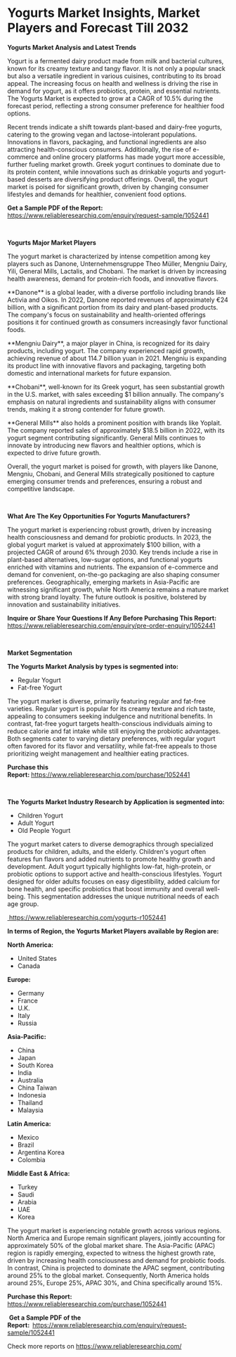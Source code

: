 <p><h1>Yogurts Market Insights, Market Players and Forecast Till 2032</h1></p><p><strong>Yogurts Market Analysis and Latest Trends</strong></p>
<p><p>Yogurt is a fermented dairy product made from milk and bacterial cultures, known for its creamy texture and tangy flavor. It is not only a popular snack but also a versatile ingredient in various cuisines, contributing to its broad appeal. The increasing focus on health and wellness is driving the rise in demand for yogurt, as it offers probiotics, protein, and essential nutrients. The Yogurts Market is expected to grow at a CAGR of 10.5% during the forecast period, reflecting a strong consumer preference for healthier food options.</p><p>Recent trends indicate a shift towards plant-based and dairy-free yogurts, catering to the growing vegan and lactose-intolerant populations. Innovations in flavors, packaging, and functional ingredients are also attracting health-conscious consumers. Additionally, the rise of e-commerce and online grocery platforms has made yogurt more accessible, further fueling market growth. Greek yogurt continues to dominate due to its protein content, while innovations such as drinkable yogurts and yogurt-based desserts are diversifying product offerings. Overall, the yogurt market is poised for significant growth, driven by changing consumer lifestyles and demands for healthier, convenient food options.</p></p>
<p><strong>Get a Sample PDF of the Report:&nbsp;</strong> <a href="https://www.reliableresearchiq.com/enquiry/request-sample/1052441?utm_campaign=3323&utm_medium=2&utm_source=Github&utm_content=ia&utm_term=24032025&utm_id=yogurts">https://www.reliableresearchiq.com/enquiry/request-sample/1052441</a></p>
<p>&nbsp;</p>
<p><strong>Yogurts Major Market Players</strong></p>
<p><p>The yogurt market is characterized by intense competition among key players such as Danone, Unternehmensgruppe Theo Müller, Mengniu Dairy, Yili, General Mills, Lactalis, and Chobani. The market is driven by increasing health awareness, demand for protein-rich foods, and innovative flavors.</p><p>**Danone** is a global leader, with a diverse portfolio including brands like Activia and Oikos. In 2022, Danone reported revenues of approximately €24 billion, with a significant portion from its dairy and plant-based products. The company's focus on sustainability and health-oriented offerings positions it for continued growth as consumers increasingly favor functional foods.</p><p>**Mengniu Dairy**, a major player in China, is recognized for its dairy products, including yogurt. The company experienced rapid growth, achieving revenue of about 114.7 billion yuan in 2021. Mengniu is expanding its product line with innovative flavors and packaging, targeting both domestic and international markets for future expansion.</p><p>**Chobani**, well-known for its Greek yogurt, has seen substantial growth in the U.S. market, with sales exceeding $1 billion annually. The company's emphasis on natural ingredients and sustainability aligns with consumer trends, making it a strong contender for future growth.</p><p>**General Mills** also holds a prominent position with brands like Yoplait. The company reported sales of approximately $18.5 billion in 2022, with its yogurt segment contributing significantly. General Mills continues to innovate by introducing new flavors and healthier options, which is expected to drive future growth.</p><p>Overall, the yogurt market is poised for growth, with players like Danone, Mengniu, Chobani, and General Mills strategically positioned to capture emerging consumer trends and preferences, ensuring a robust and competitive landscape.</p></p>
<p>&nbsp;</p>
<p><strong>What Are The Key Opportunities For Yogurts Manufacturers?</strong></p>
<p><p>The yogurt market is experiencing robust growth, driven by increasing health consciousness and demand for probiotic products. In 2023, the global yogurt market is valued at approximately $100 billion, with a projected CAGR of around 6% through 2030. Key trends include a rise in plant-based alternatives, low-sugar options, and functional yogurts enriched with vitamins and nutrients. The expansion of e-commerce and demand for convenient, on-the-go packaging are also shaping consumer preferences. Geographically, emerging markets in Asia-Pacific are witnessing significant growth, while North America remains a mature market with strong brand loyalty. The future outlook is positive, bolstered by innovation and sustainability initiatives.</p></p>
<p><strong>Inquire or Share Your Questions If Any Before Purchasing This Report:</strong> <a href="https://www.reliableresearchiq.com/enquiry/pre-order-enquiry/1052441?utm_campaign=3323&utm_medium=2&utm_source=Github&utm_content=ia&utm_term=24032025&utm_id=yogurts">https://www.reliableresearchiq.com/enquiry/pre-order-enquiry/1052441</a></p>
<p>&nbsp;</p>
<p><strong>Market Segmentation</strong></p>
<p><strong>The Yogurts Market Analysis by types is segmented into:</strong></p>
<p><ul><li>Regular Yogurt</li><li>Fat-free Yogurt</li></ul></p>
<p><p>The yogurt market is diverse, primarily featuring regular and fat-free varieties. Regular yogurt is popular for its creamy texture and rich taste, appealing to consumers seeking indulgence and nutritional benefits. In contrast, fat-free yogurt targets health-conscious individuals aiming to reduce calorie and fat intake while still enjoying the probiotic advantages. Both segments cater to varying dietary preferences, with regular yogurt often favored for its flavor and versatility, while fat-free appeals to those prioritizing weight management and healthier eating practices.</p></p>
<p><strong>Purchase this Report:&nbsp;</strong><a href="https://www.reliableresearchiq.com/purchase/1052441?utm_campaign=3323&utm_medium=2&utm_source=Github&utm_content=ia&utm_term=24032025&utm_id=yogurts">https://www.reliableresearchiq.com/purchase/1052441</a></p>
<p>&nbsp;</p>
<p><strong>The Yogurts Market Industry Research by Application is segmented into:</strong></p>
<p><ul><li>Children Yogurt</li><li>Adult Yogurt</li><li>Old People Yogurt</li></ul></p>
<p><p>The yogurt market caters to diverse demographics through specialized products for children, adults, and the elderly. Children's yogurt often features fun flavors and added nutrients to promote healthy growth and development. Adult yogurt typically highlights low-fat, high-protein, or probiotic options to support active and health-conscious lifestyles. Yogurt designed for older adults focuses on easy digestibility, added calcium for bone health, and specific probiotics that boost immunity and overall well-being. This segmentation addresses the unique nutritional needs of each age group.</p></p>
<p><a href="https://www.reliableresearchiq.com/yogurts-r1052441?utm_campaign=3323&utm_medium=2&utm_source=Github&utm_content=ia&utm_term=24032025&utm_id=yogurts">&nbsp;https://www.reliableresearchiq.com/yogurts-r1052441</a></p>
<p><strong>In terms of Region, the Yogurts Market Players available by Region are:</strong></p>
<p>
    <p> <strong> North America: </strong>
        <ul>
            <li>United States</li>
            <li>Canada</li>
        </ul>
        </p> 
    <p> <strong> Europe: </strong>
        <ul>
            <li>Germany</li>
            <li>France</li>
            <li>U.K.</li>
            <li>Italy</li>
            <li>Russia</li>
        </ul>
        </p> 
    <p> <strong> Asia-Pacific: </strong>
        <ul>
            <li>China</li>
            <li>Japan</li>
            <li>South Korea</li>
            <li>India</li>
            <li>Australia</li>
            <li>China Taiwan</li>
            <li>Indonesia</li>
            <li>Thailand</li>
            <li>Malaysia</li>
        </ul>
        </p> 
    <p> <strong> Latin America: </strong>
        <ul>
            <li>Mexico</li>
            <li>Brazil</li>
            <li>Argentina Korea</li>
            <li>Colombia</li>
        </ul>
        </p> 
    <p> <strong> Middle East & Africa: </strong>
        <ul>
            <li>Turkey</li>
            <li>Saudi</li>
            <li>Arabia</li>
            <li>UAE</li>
            <li>Korea</li>
        </ul>
    </p>
    </p>
<p><p>The yogurt market is experiencing notable growth across various regions. North America and Europe remain significant players, jointly accounting for approximately 50% of the global market share. The Asia-Pacific (APAC) region is rapidly emerging, expected to witness the highest growth rate, driven by increasing health consciousness and demand for probiotic foods. In contrast, China is projected to dominate the APAC segment, contributing around 25% to the global market. Consequently, North America holds around 25%, Europe 25%, APAC 30%, and China specifically around 15%.</p></p>
<p><strong>Purchase this Report: </strong><a href="https://www.reliableresearchiq.com/purchase/1052441?utm_campaign=3323&utm_medium=2&utm_source=Github&utm_content=ia&utm_term=24032025&utm_id=yogurts">https://www.reliableresearchiq.com/purchase/1052441</a></p>
<p>&nbsp;<strong>Get a Sample PDF of the Report:&nbsp;&nbsp;</strong><a href="https://www.reliableresearchiq.com/enquiry/request-sample/1052441?utm_campaign=3323&utm_medium=2&utm_source=Github&utm_content=ia&utm_term=24032025&utm_id=yogurts">https://www.reliableresearchiq.com/enquiry/request-sample/1052441</a></p>
<p><strong></strong></p>
<p>Check more reports on <a href="https://www.reliableresearchiq.com/?utm_campaign=3323&utm_medium=2&utm_source=Github&utm_content=ia&utm_term=24032025&utm_id=yogurts">https://www.reliableresearchiq.com/</a></p>